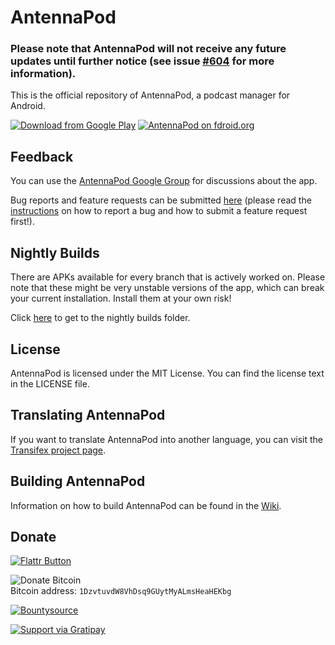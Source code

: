 # AntennaPod


### Please note that AntennaPod will not receive any future updates until further notice (see issue [#604](https://github.com/antennapod/antennapod/issues/604) for more information).



This is the official repository of AntennaPod, a podcast manager for Android.

[![Download from Google Play](http://www.android.com/images/brand/android_app_on_play_large.png "Download from Google Play")](https://play.google.com/store/apps/details?id=de.danoeh.antennapod)
[![AntennaPod on fdroid.org](https://camo.githubusercontent.com/7df0eafa4433fa4919a56f87c3d99cf81b68d01c/68747470733a2f2f662d64726f69642e6f72672f77696b692f696d616765732f632f63342f462d44726f69642d627574746f6e5f617661696c61626c652d6f6e2e706e67 "Download from fdroid.org")](http://f-droid.org/repository/browse/?fdcategory=Multimedia&fdid=de.danoeh.antennapod&fdpage=1)

## Feedback
You can use the [AntennaPod Google Group](https://groups.google.com/forum/#!forum/antennapod) for discussions about the app.

Bug reports and feature requests can be submitted [here](https://github.com/danieloeh/AntennaPod/issues/new) (please read the [instructions](https://github.com/danieloeh/AntennaPod/blob/master/CONTRIBUTING.md) on how to report a bug and how to submit a feature request first!).


## Nightly Builds

There are APKs available for every branch that is actively worked on. Please note that these might be very unstable versions of the app, which can break your current installation. Install them at your own risk!

Click [here](https://www.dropbox.com/sh/4h2kfa2d2jesnu8/AABF7u5QsOn8Lg8MDie4Z4Ama?dl=0) to get to the nightly builds folder.
    
## License

AntennaPod is licensed under the MIT License. You can find the license text in the LICENSE file.

## Translating AntennaPod
If you want to translate AntennaPod into another language, you can visit the [Transifex project page](https://www.transifex.com/projects/p/antennapod/).


## Building AntennaPod

Information on how to build AntennaPod can be found in the [Wiki](https://github.com/danieloeh/AntennaPod/wiki/Building-AntennaPod).

## Donate
  
[![Flattr Button](http://api.flattr.com/button/button-static-50x60.png "Flattr This!")](https://flattr.com/thing/745609/Antennapod "AntennaPod")

![Donate Bitcoin](https://en.bitcoin.it/w/images/en/7/74/BC_Rnd_64px.png)  
Bitcoin address: `1DzvtuvdW8VhDsq9GUytMyALmsHeaHEKbg`

[![Bountysource](https://www.bountysource.com/badge/tracker?tracker_id=370084)](https://www.bountysource.com/trackers/370084-antennapod?utm_source=370084&utm_medium=shield&utm_campaign=TRACKER_BADGE)

[![Support via Gratipay](https://cdn.rawgit.com/gratipay/gratipay-badge/2.3.0/dist/gratipay.png)](https://gratipay.com/danieloeh/)
